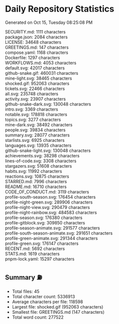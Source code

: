 # Daily Repository Statistics 
Generated on Oct 15, Tuesday 08:25:08 PM  

SECURITY.md: 1111 characters  
package.json: 2084 characters  
LICENSE: 34648 characters  
GREETINGS.md: 147 characters  
compose.yaml: 1168 characters  
Dockerfile: 1297 characters  
WORKFLOWS.md: 4053 characters  
default.svg: 42017 characters  
github-snake.gif: 460031 characters  
mine-light.svg: 38465 characters  
shocked.gif: 952063 characters  
tickets.svg: 22466 characters  
all.svg: 235748 characters  
activity.svg: 23907 characters  
github-snake-dark.svg: 130048 characters  
intro.svg: 3369 characters  
notable.svg: 178818 characters  
topics.svg: 3277 characters  
mine-dark.svg: 38492 characters  
people.svg: 39834 characters  
summary.svg: 28077 characters  
starlists.svg: 6925 characters  
languages.svg: 13935 characters  
github-snake-light.svg: 130048 characters  
achievements.svg: 38298 characters  
lines-of-code.svg: 3308 characters  
stargazers.svg: 51608 characters  
habits.svg: 11992 characters  
reactions.svg: 10875 characters  
STARRED.md: 7996 characters  
README.md: 16710 characters  
CODE_OF_CONDUCT.md: 3119 characters  
profile-south-season.svg: 176454 characters  
profile-night-green.svg: 289906 characters  
profile-night-view.svg: 290479 characters  
profile-night-rainbow.svg: 484583 characters  
profile-season.svg: 176380 characters  
profile-gitblock.svg: 309850 characters  
profile-season-animate.svg: 291577 characters  
profile-south-season-animate.svg: 291651 characters  
profile-green-animate.svg: 291344 characters  
profile-green.svg: 176147 characters  
RECENT.md: 5692 characters  
STATS.md: 1619 characters  
pnpm-lock.yaml: 15297 characters  

## Summary ⛽  
- Total files: 45  
- Total character count: 5336913  
- Average characters per file: 118598  
- Largest file: shocked.gif (952063 characters)  
- Smallest file: GREETINGS.md (147 characters)  
- Total word count: 277522  
